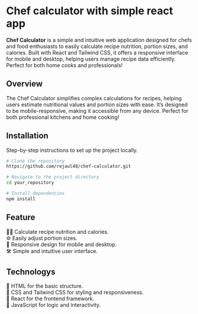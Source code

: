 # Chef calculator with simple react app

**Chef Calculator** is a simple and intuitive web application designed for chefs and food enthusiasts to easily calculate recipe nutrition, portion sizes, and calories. Built with React and Tailwind CSS, it offers a responsive interface for mobile and desktop, helping users manage recipe data efficiently. Perfect for both home cooks and professionals!

## Overview

The Chef Calculator simplifies complex calculations for recipes, helping users estimate nutritional values and portion sizes with ease. It’s designed to be mobile-responsive, making it accessible from any device. Perfect for both professional kitchens and home cooking!

## Installation

Step-by-step instructions to set up the project locally.

```bash
# Clone the repository
https://github.com/rejaul48/chef-calculator.git

# Navigate to the project directory
cd your_repository

# Install dependencies
npm install

```
## Feature
🧑‍🍳 Calculate recipe nutrition and calories. <br>
⚙️ Easily adjust portion sizes.<br>
📱 Responsive design for mobile and desktop.<br>
🛠 Simple and intuitive user interface.<br>

## Technologys
🔵 HTML for the basic structure. <br>
🔵 CSS and Tailwind CSS for styling and responsiveness. <br>
🔵 React for the frontend framework. <br>
🔵 JavaScript for logic and interactivity. <br>



